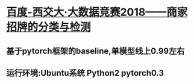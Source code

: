 [百度-西交大·大数据竞赛2018——商家招牌的分类与检测](http://dianshi.baidu.com/gemstone/competitions/detail?raceId=17)
=========================================
基于pytorch框架的baseline,单模型线上0.99左右
--------------------------------------------------------
运行环境:Ubuntu系统 Python2 pytorch0.3
--------------------------------------------------------
